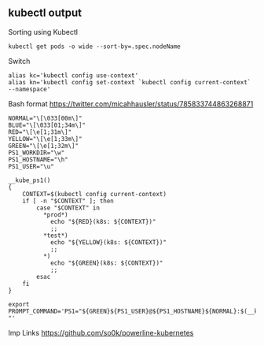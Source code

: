 
## kubectl output


Sorting using Kubectl

```
kubectl get pods -o wide --sort-by=.spec.nodeName

```

Switch 

```
alias kc='kubectl config use-context'
alias kn='kubectl config set-context `kubectl config current-context` --namespace'

```

Bash format https://twitter.com/micahhausler/status/785833744863268871

```
NORMAL="\[\033[00m\]"
BLUE="\[\033[01;34m\]"
RED="\[\e[1;31m\]"
YELLOW="\[\e[1;33m\]"
GREEN="\[\e[1;32m\]"
PS1_WORKDIR="\w"
PS1_HOSTNAME="\h"
PS1_USER="\u"

__kube_ps1()
{
    CONTEXT=$(kubectl config current-context)
    if [ -n "$CONTEXT" ]; then
        case "$CONTEXT" in
          *prod*)
            echo "${RED}(k8s: ${CONTEXT})"
            ;;
          *test*)
            echo "${YELLOW}(k8s: ${CONTEXT})"
            ;;
          *)
            echo "${GREEN}(k8s: ${CONTEXT})"
            ;;
        esac
    fi
}

export PROMPT_COMMAND='PS1="${GREEN}${PS1_USER}@${PS1_HOSTNAME}${NORMAL}:$(__kube_ps1)${BLUE}${PS1_WORKDIR}${NORMAL}\$ "'
```

Imp Links
 https://github.com/so0k/powerline-kubernetes
 
